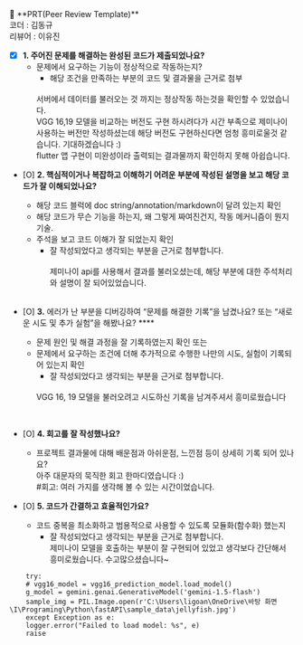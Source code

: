 <aside>
🔑 **PRT(Peer Review Template)**
<br> 코더 : 김동규
<br> 리뷰어 : 이유진
<br>  

- [x]  **1. 주어진 문제를 해결하는 완성된 코드가 제출되었나요?**
    - 문제에서 요구하는 기능이 정상적으로 작동하는지?
        - 해당 조건을 만족하는 부분의 코드 및 결과물을 근거로 첨부
        <br>
        서버에서 데이터를 불러오는 것 까지는 정상작동 하는것을 확인할 수 있었습니다.
        <br>VGG 16,19 모델을 비교하는 버전도 구현 하시려다가 시간 부족으로 제미나이 사용하는 버전만 작성하셨는데 해당 버전도 구현하신다면 엄청 흥미로울것 같습니다. 기대하겠습니다 :)
        <br>flutter 앱 구현이 미완성이라 출력되는 결과물까지 확인하지 못해 아쉽습니다. 
    
- [O]  **2. 핵심적이거나 복잡하고 이해하기 어려운 부분에 작성된 설명을 보고 해당 코드가 잘 이해되었나요?**
    - 해당 코드 블럭에 doc string/annotation/markdown이 달려 있는지 확인
    - 해당 코드가 무슨 기능을 하는지, 왜 그렇게 짜여진건지, 작동 메커니즘이 뭔지 기술.
    - 주석을 보고 코드 이해가 잘 되었는지 확인
        - 잘 작성되었다고 생각되는 부분을 근거로 첨부합니다.<br>
        <br> 제미나이 api를 사용해서 결과를 불러오셨는데, 해당 부분에 대한 주석처리와 설명이 잘 되어있었습니다.
        <br>
        
- [O]  **3.** 에러가 난 부분을 디버깅하여 “문제를 해결한 기록”을 남겼나요? 또는
   “새로운 시도 및 추가 실험”을 해봤나요? ****
    - 문제 원인 및 해결 과정을 잘 기록하였는지 확인 또는
    - 문제에서 요구하는 조건에 더해 추가적으로 수행한 나만의 시도, 
    실험이 기록되어 있는지 확인
        - 잘 작성되었다고 생각되는 부분을 근거로 첨부합니다.<br>
        <br>
        VGG 16, 19 모델을 불러오려고 시도하신 기록을 남겨주셔서 흥미로웠습니다
<br>
        
- [O]  **4. 회고를 잘 작성했나요?**
    - 프로젝트 결과물에 대해 배운점과 아쉬운점, 느낀점 등이 상세히 기록 되어 있나요?
      <br>
      아주 대문자의 묵직한 회고 한마디였습니다 :)<br>
      #회고: 여러 가지를 생각해 볼 수 있는 시간이었습니다.<br>

- [O]  **5. 코드가 간결하고 효율적인가요?**
    - 코드 중복을 최소화하고 범용적으로 사용할 수 있도록 모듈화(함수화) 했는지
        - 잘 작성되었다고 생각되는 부분을 근거로 첨부합니다.
    <br>제미나이 모델을 호출하는 부분이 잘 구현되어 있었고 생각보다 간단해서 흥미로웠습니다. 수고많으셨습니다~
```
    try:
    # vgg16_model = vgg16_prediction_model.load_model()
    g_model = gemini.genai.GenerativeModel('gemini-1.5-flash')
    sample_img = PIL.Image.open(r'C:\Users\ligoan\OneDrive\바탕 화면\I\Programing\Python\fastAPI\sample_data\jellyfish.jpg')
    except Exception as e:
    logger.error("Failed to load model: %s", e)
    raise

```


</aside>
